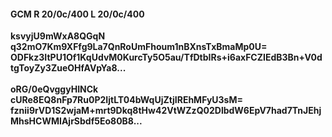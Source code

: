 #### GCM R 20/0c/400 L 20/0c/400
**ksvyjU9mWxA8QGqN**<br/>**q32mO7Km9XFfg9La7QnRoUmFhoum1nBXnsTxBmaMp0U=**<br/>**ODFkz3ItPU1Of1KqUdvM0KurcTy5O5au/TfDtbIRs+i6axFCZIEdB3Bn+V0dtgToyZy3ZueOHfAVpYa8...**<br/><br/>
**oRG/0eQvggyHINCk**<br/>**cURe8EQ8nFp7Ru0P2IjtLT04bWqUjZtjIREhMFyU3sM=**<br/>**fznii9rVD1S2wjaM+mrt9Dkq8tHw42VtWZzQ02DlbdW6EpV7had7TnJEhjMhsHCWMIAjrSbdf5Eo80B8...**